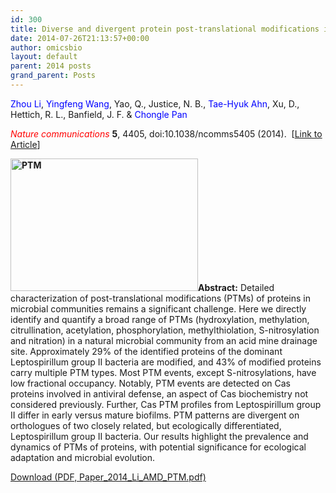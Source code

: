 ```yaml
---
id: 300
title: Diverse and divergent protein post-translational modifications in two growth stages of a natural microbial community
date: 2014-07-26T21:13:57+00:00
author: omicsbio
layout: default
parent: 2014 posts
grand_parent: Posts
---
```

<span style="color: #0000ff;">Zhou Li</span>, <span style="color: #0000ff;">Yingfeng Wang</span>, Yao, Q., Justice, N. B., <span style="color: #0000ff;">Tae-Hyuk Ahn</span>, Xu, D., Hettich, R. L., Banfield, J. F. & <span style="color: #0000ff;">Chongle Pan</span>

<span style="color: #ff0000;"><em>Nature communications</em></span> **5**, 4405, doi:10.1038/ncomms5405 (2014).  [[Link to Article](http://www.nature.com/ncomms/2014/140725/ncomms5405/full/ncomms5405.html)]

<!--more-->

**[<img class="alignright wp-image-364 size-medium" src="https://www.omicsbio.org/wp-content/uploads/2014/07/PTM-300x212.png" alt="PTM" width="300" height="212" srcset="https://www.omicsbio.org/wp-content/uploads/2014/07/PTM-300x212.png 300w, https://www.omicsbio.org/wp-content/uploads/2014/07/PTM.png 620w" sizes="(max-width: 300px) 100vw, 300px" />](https://www.omicsbio.org/wp-content/uploads/2014/07/PTM.png)Abstract:** Detailed characterization of post-translational modifications (PTMs) of proteins in microbial communities remains a significant challenge. Here we directly identify and quantify a broad range of PTMs (hydroxylation, methylation, citrullination, acetylation, phosphorylation, methylthiolation, S-nitrosylation and nitration) in a natural microbial community from an acid mine drainage site. Approximately 29% of the identified proteins of the dominant Leptospirillum group II bacteria are modified, and 43% of modified proteins carry multiple PTM types. Most PTM events, except S-nitrosylations, have low fractional occupancy. Notably, PTM events are detected on Cas proteins involved in antiviral defense, an aspect of Cas biochemistry not considered previously. Further, Cas PTM profiles from Leptospirillum group II differ in early versus mature biofilms. PTM patterns are divergent on orthologues of two closely related, but ecologically differentiated, Leptospirillum group II bacteria. Our results highlight the prevalence and dynamics of PTMs of proteins, with potential significance for ecological adaptation and microbial evolution.

<p class="gde-text">
  <a href="https://www.omicsbio.org/wp-content/uploads/2014/07/Paper_2014_Li_AMD_PTM.pdf" class="gde-link" onClick="_gaq.push(['_trackEvent', 'Google Doc Embedder', 'Download', this.href]);">Download (PDF, Paper_2014_Li_AMD_PTM.pdf)</a>
</p>